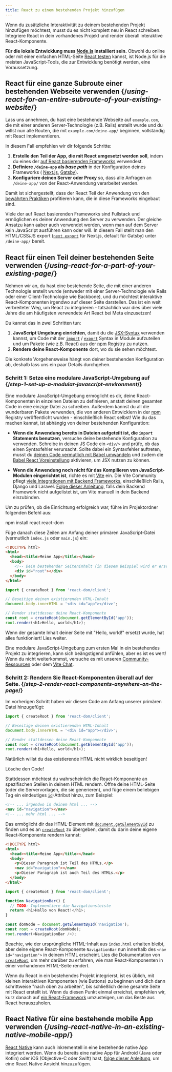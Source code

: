 ```yaml
---
title: React zu einem bestehenden Projekt hinzufügen
---
```


<Intro>

Wenn du zusätzliche Interaktivität zu deinem bestehenden Projekt hinzufügen möchtest, musst du es nicht komplett neu in React schreiben. Integriere React in dein vorhandenes Projekt und render überall interaktive React-Komponente.

</Intro>

<Note>

**Für die lokale Entwicklung muss [Node.js](https://nodejs.org/en/) installiert sein.** Obwohl du online oder mit einer einfachen HTML-Seite [React testen](/learn/installation#try-react) kannst, ist Node.js für die meisten JavaScript-Tools, die zur Entwicklung benötigt werden, eine Voraussetzung.

</Note>

## React für eine ganze Subroute einer bestehenden Webseite verwenden {/*using-react-for-an-entire-subroute-of-your-existing-website*/}

Lass uns annehmen, du hast eine bestehende Webseite auf `example.com`, die mit einer anderen Server-Technologie (z.B. Rails) erstellt wurde und du willst nun alle 
Routen, die mit `example.com/deine-app/` beginnen, vollständig mit React implementieren.

In diesem Fall empfehlen wir dir folgende Schritte:

1. **Erstelle den Teil der App, die mit React umgesetzt werden soll**, indem du eines der [auf React basierenden Frameworks](/learn/start-a-new-react-project) verwendest.
2. **Definiere `/deine-app` als *base path*** in der Konfiguration deines Frameworks ( [Next.js](https://nextjs.org/docs/app/api-reference/config/next-config-js/basePath), [Gatsby](https://www.gatsbyjs.com/docs/how-to/previews-deploys-hosting/path-prefix/)).
3. **Konfiguriere deinen Server oder Proxy** so, dass alle Anfragen an `/deine-app/` von der React-Anwendung verarbeitet werden.

Damit ist sichergestellt, dass der React Teil der Anwendung von den [bewährten Praktiken](/learn/start-a-new-react-project#can-i-use-react-without-a-framework) profitieren kann, die in diese Frameworks eingebaut sind.

Viele der auf React basierenden Frameworks sind Fullstack und ermöglichen es deiner Anwendung den Server zu verwenden. Der gleiche Ansatzu kann aaber auch verwendet werden, wenn man auf dem Server kein JavaScript ausführen kann oder will. In diesem Fall stellt man den HTML/CSS/JS export ([`next export`](https://nextjs.org/docs/advanced-features/static-html-export) für Next.js, default für Gatsby) unter `/deine-app/` bereit.

## React für einen Teil deiner bestehenden Seite verwenden {/*using-react-for-a-part-of-your-existing-page*/}

Nehmen wir an, du hast eine bestehende Seite, die mit einer anderen Technologie erstellt wurde (entweder mit einer Server-Technologie wie Rails oder einer Client-Technologie wie Backbone), und du möchtest interaktive React-Komponenten irgendwo auf dieser Seite darstellen. Das ist ein weit verbreiteter Weg, um React zu integrieren - tatsächlich war dies über viele Jahre die am häufigsten verwendete Art React bei Meta einzusetzen!

Du kannst das in zwei Schritten tun:

1. **JavaScript Umgebung einrichten**, damit du die [JSX-Syntax](/learn/writing-markup-with-jsx) verwenden kannst, um Code mit der [`import`](https://developer.mozilla.org/en-US/docs/Web/JavaScript/Reference/Statements/import) / [`export`](https://developer.mozilla.org/en-US/docs/Web/JavaScript/Reference/Statements/export) Syntax in Module aufzuteilen und um Pakete (wie z.B. React) aus der [npm](https://www.npmjs.com/) Registry zu nutzen.
2. **Rendere deine React-Komponente** dort, wo du sie sehen möchtest.

Die konkrete Vorgehensweise hängt von deiner bestehenden Konfiguration ab, deshalb lass uns ein paar Details durchgehen.

### Schritt 1: Setze eine modulare JavaScript-Umgebung auf {/*step-1-set-up-a-modular-javascript-environment*/}

Eine modulare JavaScript-Umgebung ermöglicht es dir, deine React-Komponenten in einzelnen Dateien zu definieren, anstatt deinen gesamten Code in eine einzige Datei zu schreiben. Außerdem kannst du all die wunderbaren Pakete verwenden, die von anderen Entwicklern in der [npm](https://www.npmjs.com/) Registry veröffentlicht wurden - einschließlich React selbst! Wie du das machen kannst, ist abhängig von deiner bestehenden Konfiguration:

* **Wenn die Anwendung bereits in Dateien aufgeteilt ist, die `import` Statements benutzen**, versuche deine bestehende Konfiguration zu verwenden. Schreibe in deinen JS Code ein `<div/>` und prüfe, ob das einen Syntaxfehler verursacht. Sollte dabei ein Syntaxfehler auftreten, musst du [deinen Code vermutlich mit Babel umwandeln](https://babeljs.io/setup) und zudem die [Babel React Voreinstellung](https://babeljs.io/docs/babel-preset-react) aktivieren, um JSX nutzen zu können.

* **Wenn die Anwendung noch nicht für das Kompilieren von JavaScript-Modulen eingerichtet ist**, richte es mit [Vite](https://vitejs.dev/) ein. Die Vite Community pflegt [viele Integrationen mit Backend Frameworks](https://github.com/vitejs/awesome-vite#integrations-with-backends), einschließlich Rails, Django und Laravel. [Folge dieser Anleitung](https://vitejs.dev/guide/backend-integration.html), falls dein Backend Framework nicht aufgelistet ist, um Vite manuell in dein Backend einzubinden.

Um zu prüfen, ob die Einrichtung erfolgreich war, führe im Projektordner folgenden Befehl aus:

<TerminalBlock>
npm install react react-dom
</TerminalBlock>

Füge danach diese Zeilen am Anfang deiner primären JavaScript-Datei (vermutlich `index.js` oder `main.js`) ein:

<Sandpack>

```html public/index.html hidden
<!DOCTYPE html>
<html>
  <head><title>Meine App</title></head>
  <body>
    <!-- Dein bestehender Seiteninhalt (in diesem Beispiel wird er ersetzt) -->
    <div id="root"></div>
  </body>
</html>
```

```js src/index.js active
import { createRoot } from 'react-dom/client';

// Beseitige deinen existierenden HTML-Inhalt
document.body.innerHTML = '<div id="app"></div>';

// Render stattdessen deine React-Komponente
const root = createRoot(document.getElementById('app'));
root.render(<h1>Hello, world</h1>);
```

</Sandpack>

Wenn der gesamte Inhalt deiner Seite mit "Hello, world!" ersetzt wurde, hat alles funktioniert! Lies weiter.

<Note>

Eine modulare JavaScript-Umgebung zum ersten Mal in ein bestehendes Projekt zu integrieren, kann sich beängstigend anfühlen, aber es ist es wert! Wenn du nicht weiterkommst, versuche es mit unseren [Community-Ressourcen](/community) oder dem [Vite Chat](https://chat.vitejs.dev/).

</Note>

### Schritt 2: Rendern Sie React-Komponenten überall auf der Seite. {/*step-2-render-react-components-anywhere-on-the-page*/}

Im vorherigen Schritt haben wir diesen Code am Anfang unserer primären Datei hinzugefügt:

```js
import { createRoot } from 'react-dom/client';

// Beseitige deinen existierenden HTML-Inhalt
document.body.innerHTML = '<div id="app"></div>';

// Render stattdessen deine React-Komponente
const root = createRoot(document.getElementById('app'));
root.render(<h1>Hello, world</h1>);
```

Natürlich willst du das existierende HTML nicht wirklich beseitigen!

Lösche den Code!

Stattdessen möchtest du wahrscheinlich die React-Komponente an spezifischen Stellen in deinem HTML rendern. Öffne deine HTML-Seite (oder die Servervorlagen, die sie generieren), und füge einem beliebigen Tag ein eindeutiges [`id`](https://developer.mozilla.org/en-US/docs/Web/HTML/Global_attributes/id)-Attribut hinzu, zum Beispiel:


```html
<!-- ... irgendwo in deinem html ... -->
<nav id="navigation"></nav>
<!-- ... mehr html ... -->
```

Das ermöglicht dir das HTML-Element mit [`document.getElementById`](https://developer.mozilla.org/en-US/docs/Web/API/Document/getElementById) zu finden und es an [`createRoot`](/reference/react-dom/client/createRoot) zu übergeben, damit du darin deine eigene React-Komponente rendern kannst:

<Sandpack>

```html public/index.html
<!DOCTYPE html>
<html>
  <head><title>Meine App</title></head>
  <body>
    <p>Dieser Paragraph ist Teil des HTMLs.</p>
    <nav id="navigation"></nav>
    <p>Dieser Paragraph ist auch Teil des HTMLs.</p>
  </body>
</html>
```

```js src/index.js active
import { createRoot } from 'react-dom/client';

function NavigationBar() {
  // TODO: Implementiere die Navigationsleiste
  return <h1>Hallo von React!</h1>;
}

const domNode = document.getElementById('navigation');
const root = createRoot(domNode);
root.render(<NavigationBar />);
```

</Sandpack>

Beachte, wie der ursprüngliche HTML-Inhalt aus `index.html` erhalten bleibt, aber deine eigene React-Komponente `NavigationBar` nun innerhalb des `<nav id="navigation">` in deinem HTML erscheint. Lies die Dokumentation von [`createRoot`](/reference/react-dom/client/createRoot#rendering-a-page-partially-built-with-react), um mehr darüber zu erfahren, wie man React-Komponenten in einer vorhandenen HTML-Seite rendert.

Wenn du React in ein bestehendes Projekt integrierst, ist es üblich, mit kleinen interaktiven Komponenten (wie Buttons) zu beginnen und dich dann schrittweise "nach oben zu arbeiten", bis schließlich deine gesamte Seite mit React erstellt ist. Wenn du diesen Punkt einmal erreichst, empfehlen wir, kurz danach auf [ein React-Framework](/learn/start-a-new-react-project) umzusteigen, um das Beste aus React herauszuholen.

## React Native für eine bestehende mobile App verwenden {/*using-react-native-in-an-existing-native-mobile-app*/}

[React Native](https://reactnative.dev/) kann auch inkrementell in eine bestehende native App integriert werden. Wenn du bereits eine native App für Android (Java oder Kotlin) oder iOS (Objective-C oder Swift) hast, [folge dieser Anleitung](https://reactnative.dev/docs/integration-with-existing-apps), um eine React Native Ansicht hinzuzufügen.
